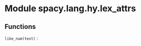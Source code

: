 Module spacy.lang.hy.lex_attrs
==============================

Functions
---------

    
`like_num(text)`
: